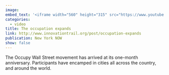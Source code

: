 ```yaml
---
image:
embed_text: '<iframe width="560" height="315" src="https://www.youtube.com/embed/Uevay4IbMI0" frameborder="0" allow="accelerometer; autoplay; encrypted-media; gyroscope; picture-in-picture" allowfullscreen></iframe>'
categories:
  - video
title: The occupation expands 
link: http://www.innovationtrail.org/post/occupation-expands  
publication: New York NOW
show: false
---
```


The Occupy Wall Street movement has arrived at its one-month anniversary. Participants have encamped in cities all across the country, and around the world.
